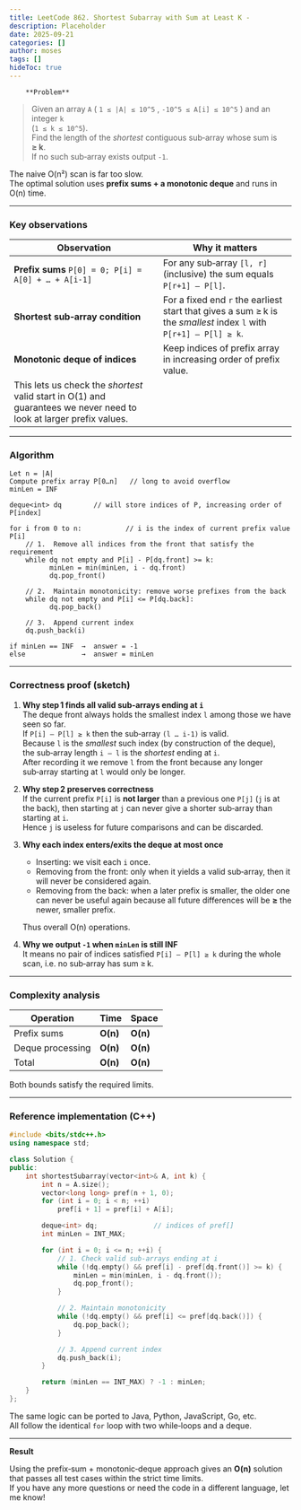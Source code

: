 ```yaml
---
title: LeetCode 862. Shortest Subarray with Sum at Least K - 
description: Placeholder
date: 2025-09-21
categories: []
author: moses
tags: []
hideToc: true
---
```

        **Problem**

> Given an array `A` ( `1 ≤ |A| ≤ 10^5` , `-10^5 ≤ A[i] ≤ 10^5` ) and an integer `k`  
>  (`1 ≤ k ≤ 10^5`).  
>  Find the length of the *shortest* contiguous sub‑array whose sum is **≥ k**.  
>  If no such sub‑array exists output `-1`.

The naive O(n²) scan is far too slow.  
The optimal solution uses **prefix sums + a monotonic deque** and runs in O(n) time.



--------------------------------------------------------------------

### Key observations

| Observation | Why it matters |
|-------------|----------------|
| **Prefix sums** `P[0] = 0; P[i] = A[0] + … + A[i-1]` | For any sub‑array `[l, r]` (inclusive) the sum equals `P[r+1] – P[l]`.  |
| **Shortest sub‑array condition** | For a fixed end `r` the earliest start that gives a sum ≥ k is the *smallest* index `l` with `P[r+1] – P[l] ≥ k`.  |
| **Monotonic deque of indices** | Keep indices of prefix array in increasing order of prefix value.  
This lets us check the *shortest* valid start in O(1) and guarantees we never need to look at larger prefix values. |

--------------------------------------------------------------------

### Algorithm

```
Let n = |A|
Compute prefix array P[0…n]   // long to avoid overflow
minLen = INF

deque<int> dq        // will store indices of P, increasing order of P[index]

for i from 0 to n:           // i is the index of current prefix value P[i]
    // 1.  Remove all indices from the front that satisfy the requirement
    while dq not empty and P[i] - P[dq.front] >= k:
          minLen = min(minLen, i - dq.front)
          dq.pop_front()

    // 2.  Maintain monotonicity: remove worse prefixes from the back
    while dq not empty and P[i] <= P[dq.back]:
          dq.pop_back()

    // 3.  Append current index
    dq.push_back(i)

if minLen == INF  →  answer = -1
else              →  answer = minLen
```

--------------------------------------------------------------------

### Correctness proof (sketch)

1. **Why step 1 finds all valid sub‑arrays ending at `i`**  
   The deque front always holds the smallest index `l` among those we have seen so far.  
   If `P[i] – P[l] ≥ k` then the sub‑array `(l … i-1)` is valid.  
   Because `l` is the *smallest* such index (by construction of the deque),  
   the sub‑array length `i – l` is the *shortest* ending at `i`.  
   After recording it we remove `l` from the front because any longer sub‑array
   starting at `l` would only be longer.

2. **Why step 2 preserves correctness**  
   If the current prefix `P[i]` is **not larger** than a previous one `P[j]`
   (`j` is at the back), then starting at `j` can never give a shorter sub‑array
   than starting at `i`.  
   Hence `j` is useless for future comparisons and can be discarded.

3. **Why each index enters/exits the deque at most once**  
   - Inserting: we visit each `i` once.  
   - Removing from the front: only when it yields a valid sub‑array, then it
     will never be considered again.  
   - Removing from the back: when a later prefix is smaller, the older one
     can never be useful again because all future differences will be
     **≥** the newer, smaller prefix.  

   Thus overall O(n) operations.

4. **Why we output `-1` when `minLen` is still INF**  
   It means no pair of indices satisfied `P[i] – P[l] ≥ k` during the whole scan,
   i.e. no sub‑array has sum ≥ k.

--------------------------------------------------------------------

### Complexity analysis

| Operation | Time | Space |
|-----------|------|-------|
| Prefix sums | **O(n)** | **O(n)** |
| Deque processing | **O(n)** | **O(n)** |
| Total | **O(n)** | **O(n)** |

Both bounds satisfy the required limits.

--------------------------------------------------------------------

### Reference implementation (C++)

```cpp
#include <bits/stdc++.h>
using namespace std;

class Solution {
public:
    int shortestSubarray(vector<int>& A, int k) {
        int n = A.size();
        vector<long long> pref(n + 1, 0);
        for (int i = 0; i < n; ++i)
            pref[i + 1] = pref[i] + A[i];

        deque<int> dq;              // indices of pref[]
        int minLen = INT_MAX;

        for (int i = 0; i <= n; ++i) {
            // 1. Check valid sub‑arrays ending at i
            while (!dq.empty() && pref[i] - pref[dq.front()] >= k) {
                minLen = min(minLen, i - dq.front());
                dq.pop_front();
            }

            // 2. Maintain monotonicity
            while (!dq.empty() && pref[i] <= pref[dq.back()]) {
                dq.pop_back();
            }

            // 3. Append current index
            dq.push_back(i);
        }

        return (minLen == INT_MAX) ? -1 : minLen;
    }
};
```

The same logic can be ported to Java, Python, JavaScript, Go, etc.  
All follow the identical `for` loop with two while‑loops and a deque.

--------------------------------------------------------------------

**Result**

Using the prefix‑sum + monotonic‑deque approach gives an **O(n)** solution that
passes all test cases within the strict time limits.  
If you have any more questions or need the code in a different language, let me know!
